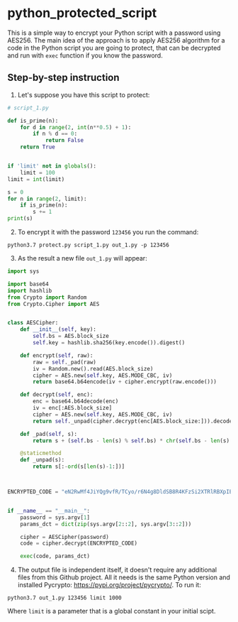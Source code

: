 # python_protected_script

This is a simple way to encrypt your Python script with a password using AES256. 
The main idea of the approach is to apply AES256 algorithm for a code in the Python script you are going to protect,
that can be decrypted and run with `exec` function if you know the password.

## Step-by-step instruction

1. Let's suppose you have this script to protect:

```python
# script_1.py

def is_prime(n):
    for d in range(2, int(n**0.5) + 1):
        if n % d == 0:
            return False
    return True


if 'limit' not in globals():
    limit = 100
limit = int(limit)

s = 0
for n in range(2, limit):
    if is_prime(n):
        s += 1
print(s)
```

2. To encrypt it with the password `123456` you run the command:

```
python3.7 protect.py script_1.py out_1.py -p 123456
```

3. As the result a new file `out_1.py` will appear:

```python
import sys

import base64
import hashlib
from Crypto import Random
from Crypto.Cipher import AES


class AESCipher:
    def __init__(self, key):
        self.bs = AES.block_size
        self.key = hashlib.sha256(key.encode()).digest()

    def encrypt(self, raw):
        raw = self._pad(raw)
        iv = Random.new().read(AES.block_size)
        cipher = AES.new(self.key, AES.MODE_CBC, iv)
        return base64.b64encode(iv + cipher.encrypt(raw.encode()))

    def decrypt(self, enc):
        enc = base64.b64decode(enc)
        iv = enc[:AES.block_size]
        cipher = AES.new(self.key, AES.MODE_CBC, iv)
        return self._unpad(cipher.decrypt(enc[AES.block_size:])).decode()

    def _pad(self, s):
        return s + (self.bs - len(s) % self.bs) * chr(self.bs - len(s) % self.bs)

    @staticmethod
    def _unpad(s):
        return s[:-ord(s[len(s)-1:])]



ENCRYPTED_CODE = "eN2RwMf4JiYQg9vfR/TCyo/r6N4g8DldSB8R4KFzSi2XTRlRBXpIEoVx4aIBYUVqUK2+kKx3BafVqxd7VmnWgQYo4ViO418pG69qHpXNOcb4jk5JcOQkq7MFkI4rsSoHjjttQDA/HXMdpaS4rgeooR8ATz6ncDwH9gK6O8PCNdRlL+YAzOu7JUxa6BbUOXx4x3Vqq9nyM6mqNkzaNnT0+995V5FaQ+VmQy3MQsWqXqRmWEavtRYE3at0KpL6LoWiQsFbBB1PlfOnDHXIgc/vR0p+e+VsiamUEyF75zNyGXu5z4DhdefcCW9kDarAV56GQMZMj+8D8x8O1VeuPP9GrD/nwfnVhLMUtabmEXZOeQJJs/E5z9XVAmdND+eIvKW7".encode()


if __name__ == "__main__":
    password = sys.argv[1]
    params_dct = dict(zip(sys.argv[2::2], sys.argv[3::2]))

    cipher = AESCipher(password)
    code = cipher.decrypt(ENCRYPTED_CODE)

    exec(code, params_dct)
```

4. The output file is independent itself, it doesn't require any additional files from this Github project.
All it needs is the same Python version and installed Pycrypto: https://pypi.org/project/pycrypto/.
To run it:

```
python3.7 out_1.py 123456 limit 1000
```

Where `limit` is a parameter that is a global constant in your initial scipt.


